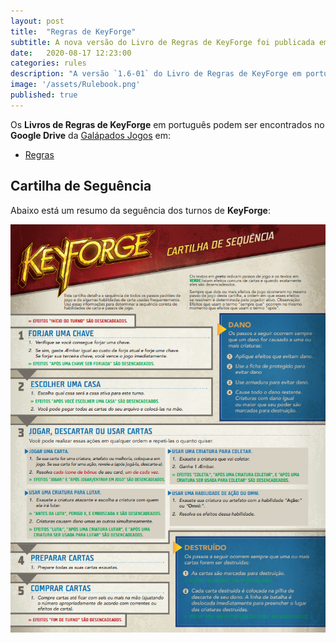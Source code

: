 ```yaml
---
layout: post
title:  "Regras de KeyForge"
subtitle: A nova versão do Livro de Regras de KeyForge foi publicada em português
date:   2020-08-17 12:23:00
categories: rules
description: "A versão `1.6-01` do Livro de Regras de KeyForge em português está disponível para _download_"
image: '/assets/Rulebook.png'
published: true
---
```


Os **Livros de Regras de KeyForge** em português podem ser encontrados no **Google Drive** da
[Galápados Jogos](http://asmodee.galapagosjogos.com.br/keyforge-portal-oficial) em:
* [Regras](https://drive.google.com/drive/u/0/folders/1WzPtPX3CMKOYoGjHf6q3mrUYdLAliZj_)

## Cartilha de Seguência

Abaixo está um resumo da seguência dos turnos de **KeyForge**:

![TimingChart.png](/assets/TimingChart.png)
